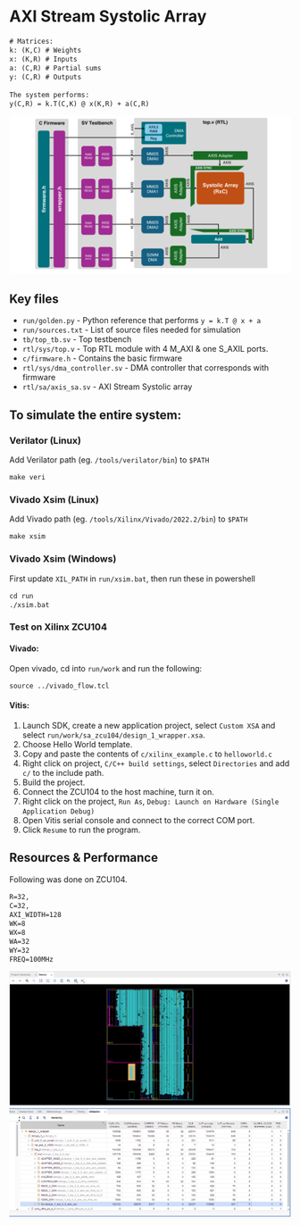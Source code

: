 # AXI Stream Systolic Array

```
# Matrices:
k: (K,C) # Weights
x: (K,R) # Inputs
a: (C,R) # Partial sums
y: (C,R) # Outputs

The system performs:
y(C,R) = k.T(C,K) @ x(K,R) + a(C,R)
```

![Full System](docs/sys.png)

## Key files

* `run/golden.py` - Python reference that performs `y = k.T @ x + a`
* `run/sources.txt` - List of source files needed for simulation
* `tb/top_tb.sv` - Top testbench
* `rtl/sys/top.v` - Top RTL module with 4 M_AXI & one S_AXIL ports.
* `c/firmware.h` - Contains the basic firmware
* `rtl/sys/dma_controller.sv` - DMA controller that corresponds with firmware
* `rtl/sa/axis_sa.sv` - AXI Stream Systolic array

## To simulate the entire system:

### Verilator (Linux)

Add Verilator path (eg. `/tools/verilator/bin`) to `$PATH`
```
make veri
```

### Vivado Xsim (Linux)

Add Vivado path (eg. `/tools/Xilinx/Vivado/2022.2/bin`) to `$PATH`
```
make xsim
```

### Vivado Xsim (Windows)

First update `XIL_PATH` in `run/xsim.bat`, then run these in powershell
```
cd run
./xsim.bat
```

### Test on Xilinx ZCU104

#### Vivado: 

Open vivado, cd into `run/work` and run the following:
```
source ../vivado_flow.tcl
```

#### Vitis:

1. Launch SDK, create a new application project, select `Custom XSA` and select `run/work/sa_zcu104/design_1_wrapper.xsa`.
1. Choose Hello World template.
1. Copy and paste the contents of `c/xilinx_example.c` to `helloworld.c`
1. Right click on project, `C/C++ build settings`, select `Directories` and add `c/` to the include path.
1. Build the project.
1. Connect the ZCU104 to the host machine, turn it on.
1. Right click on the project, `Run As`, `Debug: Launch on Hardware (Single Application Debug)`
1. Open Vitis serial console and connect to the correct COM port.
1. Click `Resume` to run the program.

## Resources & Performance

Following was done on ZCU104. 
```
R=32,
C=32,
AXI_WIDTH=128
WK=8
WX=8
WA=32
WY=32
FREQ=100MHz
```

![FPGA](docs/fpga.png)
